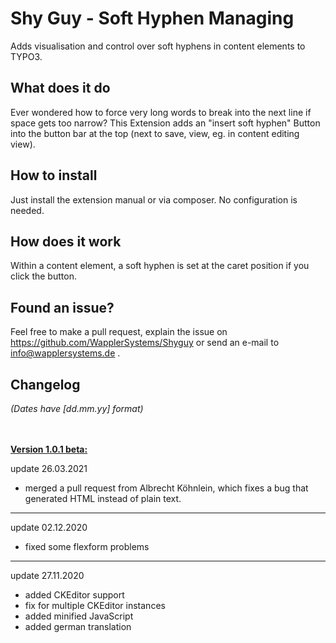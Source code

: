 # Shy Guy - Soft Hyphen Managing

Adds visualisation and control over soft hyphens in content elements to TYPO3.

## What does it do

Ever wondered how to force very long words to break into the next line if space gets too narrow?
This Extension adds an "insert soft hyphen" Button into the button bar at the top (next to save, view, eg. in content editing view).

## How to install

Just install the extension manual or via composer.
No configuration is needed.

## How does it work

Within a content element, a soft hyphen is set at the caret position if you click the button.

## Found an issue?

Feel free to make a pull request, explain the issue on https://github.com/WapplerSystems/Shyguy or send an e-mail to info@wapplersystems.de .

## Changelog

<i>(Dates have [dd.mm.yy] format)</i>

<br><br>
<b><u>Version 1.0.1 beta:</u></b>

update 26.03.2021
- merged a pull request from Albrecht Köhnlein, which fixes a bug that generated HTML instead of plain text.

___

update 02.12.2020
- fixed some flexform problems

___

update 27.11.2020
- added CKEditor support
- fix for multiple CKEditor instances
- added minified JavaScript
- added german translation



